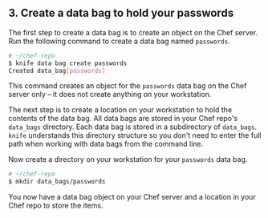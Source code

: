 ## 3. Create a data bag to hold your passwords

The first step to create a data bag is to create an object on the Chef server. Run the following command to create a data bag named `passwords`.

```bash
# ~/chef-repo
$ knife data bag create passwords
Created data_bag[passwords]
```

This command creates an object for the `passwords` data bag on the Chef server only &ndash; it does not create anything on your workstation.

The next step is to create a location on your workstation to hold the contents of the data bag. All data bags are stored in your Chef repo's <code class="file-path">data\_bags</code> directory. Each data bag is  stored in a subdirectory of <code class="file-path">data\_bags</code>. `knife` understands this directory structure so you don't need to enter the full path when working with data bags from the command line.

Now create a directory on your workstation for your `passwords` data bag.

```bash
# ~/chef-repo
$ mkdir data_bags/passwords
```

You now have a data bag object on your Chef server and a location in your Chef repo to store the items.
